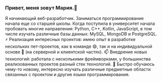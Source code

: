 ### Привет, меня зовут Мария.👋

Я начинающий веб-разработчик. Заниматься программирование начала еще со старшей школы. Когда поступила в университет начала пробовать многие направления: Python, C++, Kotlin, JavaScript, в том числе изучать различные базы данных: MySQL, MongoDB и PostgreSQL. ⚡ Реализация интересных проектов: имею опыт в разработке нескольких пет-проектов, как в команде 😄, так и на индивидуальной основе 🤔 (на серверной и клиентской частях). 📫 Внедрение новых технологий: работала с несколькими фреймворками, у большинства реализованных проектов разный стек технологий. 🌱 Быстро обучаюсь чему-то новому, интересно изучать различные предметные области связанных с проектом и другие языки программирования.
<!--
**MariyaBes/MariyaBes** is a ✨ _special_ ✨ repository because its `README.md` (this file) appears on your GitHub profile.

Here are some ideas to get you started:

- 🔭 I’m currently working on ...
- 🌱 I’m currently learning ...
- 👯 I’m looking to collaborate on ...
- 🤔 I’m looking for help with ...
- 💬 Ask me about ...
- 📫 How to reach me: ...
- 😄 Pronouns: ...
- ⚡ Fun fact: ...
-->
